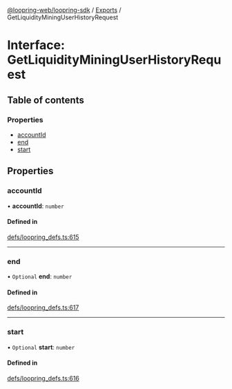 [@loopring-web/loopring-sdk](../README.md) / [Exports](../modules.md) / GetLiquidityMiningUserHistoryRequest

# Interface: GetLiquidityMiningUserHistoryRequest

## Table of contents

### Properties

- [accountId](GetLiquidityMiningUserHistoryRequest.md#accountid)
- [end](GetLiquidityMiningUserHistoryRequest.md#end)
- [start](GetLiquidityMiningUserHistoryRequest.md#start)

## Properties

### accountId

• **accountId**: `number`

#### Defined in

[defs/loopring_defs.ts:615](https://github.com/Loopring/loopring_sdk/blob/c031084/src/defs/loopring_defs.ts#L615)

___

### end

• `Optional` **end**: `number`

#### Defined in

[defs/loopring_defs.ts:617](https://github.com/Loopring/loopring_sdk/blob/c031084/src/defs/loopring_defs.ts#L617)

___

### start

• `Optional` **start**: `number`

#### Defined in

[defs/loopring_defs.ts:616](https://github.com/Loopring/loopring_sdk/blob/c031084/src/defs/loopring_defs.ts#L616)
